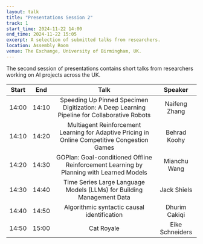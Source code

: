 ```yaml
---
layout: talk
title: "Presentations Session 2"
track: 1
start_time: 2024-11-22 14:00
end_time: 2024-11-22 15:05
excerpt: A selection of submitted talks from researchers.
location: Assembly Room
venue: The Exchange, University of Birmingham, UK.
---
```


The second session of presentations contains short talks from researchers working on AI projects across the UK.

| Start     | End      | Talk                                                                                           | Speaker                       |
|   :----:  |   :----: |   :----:                                                                                       |   :----:                      |
| 14:00     | 14:10    | Speeding Up Pinned Specimen Digitization: A Deep Learning Pipeline for Collaborative Robots    | Naifeng	Zhang                 |
| 14:10     | 14:20    | Multiagent Reinforcement Learning for Adaptive Pricing in Online Competitive Congestion Games  | Behrad	Koohy                 |
| 14:20     | 14:30    | GOPlan: Goal-conditioned Offline Reinforcement Learning by Planning with Learned Models        | Mianchu	Wang                  |
| 14:30     | 14:40    | Time Series Large Language Models (LLMs) for Building Management Data                          | Jack	Shiels                  |
| 14:40     | 14:50    | Algorithmic syntactic causal identification                                                    | Dhurim	Cakiqi                |
| 14:50     | 15:00    | Cat Royale                                                                                     | Eike	Schneiders              |
